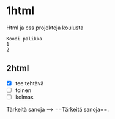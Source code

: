 # 1html
Html ja css projekteja koulusta
```
Koodi palikka
1
2
```
## 2html
- [x] tee tehtävä
- [ ] toinen
- [ ] kolmas

Tärkeitä sanoja --> ==Tärkeitä sanoja==.
